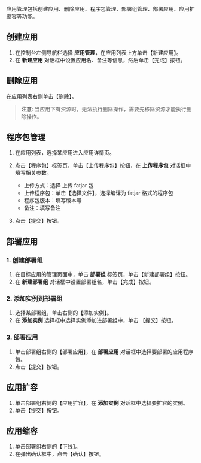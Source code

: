 应用管理包括创建应用、删除应用、程序包管理、部署组管理、部署应用、应用扩缩容等功能。

## 创建应用
1. 在控制台左侧导航栏选择 **应用管理**，在应用列表上方单击【新建应用】。
2. 在 **新建应用** 对话框中设置应用名、备注等信息，然后单击【完成】按钮。

## 删除应用
在应用列表右侧单击【删除】。

>**注意**:
>当应用下有资源时，无法执行删除操作，需要先移除资源才能执行删除操作。

## 程序包管理

1. 在应用列表，选择某应用进入应用详情页。
2. 点击【程序包】标签页，单击【上传程序包】按钮，在 **上传程序包** 对话框中填写相关参数。

	- 上传方式：选择 上传 fatjar 包
	- 上传程序包：单击【选择文件】，选择编译为 fatjar 格式的程序包
	- 程序包版本：填写版本号
	- 备注：填写备注

3. 点击【提交】按钮。

## 部署应用

### 1. 创建部署组
1. 在目标应用的管理页面中，单击 **部署组** 标签页，单击【新建部署组】按钮。
2. 在 **新建部署组** 对话框中设置部署组名，单击【完成】按钮。

### 2. 添加实例到部署组
1. 选择某部署组，单击右侧的【添加实例】。
2. 在 **添加实例** 选择框中选择实例添加进部署组中，单击 【提交】按钮。

### 3. 部署应用
1. 单击部署组右侧的【部署应用】，在 **部署应用** 对话框中选择要部署的应用程序包。
2. 点击【提交】按钮。

## 应用扩容
1. 单击部署组右侧的【应用扩容】，在 **添加实例** 对话框中选择要扩容的实例。
2. 单击【提交】按钮。

## 应用缩容
1. 单击部署组右侧的【下线】。
2. 在弹出确认框中，点击【确认】按钮。